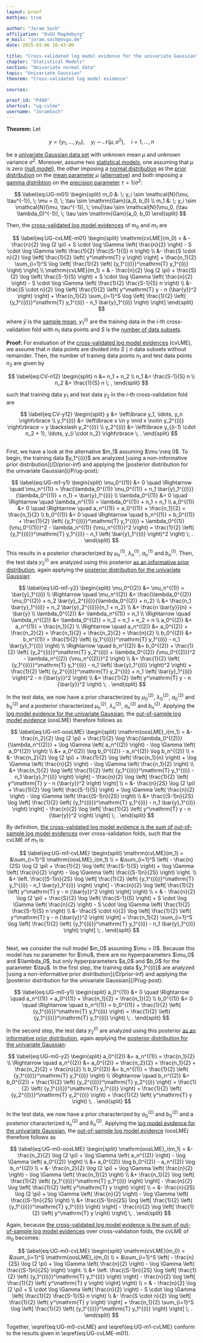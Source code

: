 ```yaml
---
layout: proof
mathjax: true

author: "Joram Soch"
affiliation: "OvGU Magdeburg"
e_mail: "joram.soch@ovgu.de"
date: 2025-03-06 16:43:00

title: "Cross-validated log model evidence for the univariate Gaussian"
chapter: "Statistical Models"
section: "Univariate normal data"
topic: "Univariate Gaussian"
theorem: "Cross-validated log model evidence"

sources:

proof_id: "P490"
shortcut: "ug-cvlme"
username: "JoramSoch"
---
```



**Theorem:** Let

$$ \label{eq:UG}
y = \left\lbrace y_1, \ldots, y_n \right\rbrace, \quad y_i \sim \mathcal{N}(\mu, \sigma^2), \quad i = 1, \ldots, n
$$

be a [univariate Gaussian data set](/D/ug) with unknown mean $\mu$ and unknown variance $\sigma^2$. Moreover, assume two [statistical models](/D/fpm), one assuming that $\mu$ is zero ([null model](/D/h0)), the other imposing a [normal distribution](/P/ug-prior) as the [prior distribution](/D/prior) on the [mean parameter](/D/mean) $\mu$ ([alternative](/D/h1)) and both imposing a [gamma distribtion](/P/ug-prior) on the [precision parameter](/D/prec) $\tau = 1/\sigma^2$:

$$ \label{eq:UG-m01}
\begin{split}
m_0 &: \; y_i \sim \mathcal{N}(\mu, \tau^{-1}), \; \mu = 0, \; \tau \sim \mathrm{Gam}(a_0, b_0) \\
m_1 &: \; y_i \sim \mathcal{N}(\mu, \tau^{-1}), \; \mu|\tau \sim \mathcal{N}(\mu_0, (\tau \lambda_0)^{-1}), \; \tau \sim \mathrm{Gam}(a_0, b_0)
\end{split}
$$

Then, the [cross-validated log model evidences](/D/cvlme) of $m_0$ and $m_1$ are

$$ \label{eq:UG-cvLME-m01}
\begin{split}
  \mathrm{cvLME}(m_0)
= & - \frac{n}{2} \log (2 \pi) + S \cdot \log \Gamma \left( \frac{n}{2} \right) - S \cdot \log \Gamma \left( \frac{1}{2} \frac{S-1}{S} n \right) \\
  &- \frac{S \cdot n}{2} \log \left[ \frac{1}{2} \left( y^\mathrm{T} y \right) \right] + \frac{n_1}{2} \sum_{i=1}^S \log \left[ \frac{1}{2} \left( {y_1^{(i)}}^\mathrm{T} y_1^{(i)} \right) \right] \\
  \mathrm{cvLME}(m_1)
= & - \frac{n}{2} \log (2 \pi) + \frac{S}{2} \log \left( \frac{S-1}{S} \right) + S \cdot \log \Gamma \left( \frac{n}{2} \right) - S \cdot \log \Gamma \left( \frac{1}{2} \frac{S-1}{S} n \right) \\
  &- \frac{S \cdot n}{2} \log \left[ \frac{1}{2} \left( y^\mathrm{T} y - n {\bar{y}}^2 \right) \right] + \frac{n_1}{2} \sum_{i=1}^S \log \left[ \frac{1}{2} \left( {y_1^{(i)}}^\mathrm{T} y_1^{(i)} - n_1 \bar{y}_1^{(i)} \right) \right]
\end{split}
$$

where $\bar{y}$ is the [sample mean](/D/mean-samp), $y_1^{(i)}$ are the training data in the $i$-th cross-validation fold with $n_1$ data points and $S$ is the [number of data subsets](/D/cvlme).


**Proof:** For evaluation of the [cross-validated log model evidences](/D/cvlme) (cvLME), we assume that $n$ data points are divided into $S \mid n$ data subsets without remainder. Then, the number of training data points $n_1$ and test data points $n_2$ are given by

$$ \label{eq:CV-n12}
\begin{split}
n   &= n_1 + n_2 \\
n_1 &= \frac{S-1}{S} n \\
n_2 &= \frac{1}{S} n \; ,
\end{split}
$$

such that training data $y_1$ and test data $y_2$ in the $i$-th cross-validation fold are

$$ \label{eq:CV-y12}
\begin{split}
y         &= \left\lbrace y_1, \ldots, y_n \right\rbrace \\
y_1^{(i)} &= \left\lbrace x \in y \mid x \notin y_2^{(i)} \right\rbrace = y \backslash y_2^{(i)} \\
y_2^{(i)} &= \left\lbrace y_{(i-1) \cdot n_2 + 1}, \ldots, y_{i \cdot n_2} \right\rbrace \; .
\end{split}
$$

<br>
First, we have a look at the alternative $m_1$ assuming $\mu \neq 0$. To begin, the training data $y_1^{(i)}$ are analyzed [using a non-informative prior distribution](/D/prior-inf) and applying the [posterior distribution for the univariate Gaussian](/P/ug-post):

$$ \label{eq:UG-m1-y1}
\begin{split}
\mu_0^{(1)} &= 0 \quad \Rightarrow \quad
\mu_n^{(1)}  = \frac{\lambda_0^{(1)} \mu_0^{(1)} + n_1 \bar{y}_1^{(i)}}{\lambda_0^{(1)} + n_1} = \bar{y}_1^{(i)} \\
\lambda_0^{(1)} &= 0 \quad \Rightarrow \quad
\lambda_n^{(1)}  = \lambda_0^{(1)} + n_1 = n_1 \\
a_0^{(1)} &= 0 \quad \Rightarrow \quad
a_n^{(1)}  = a_0^{(1)} + \frac{n_1}{2} = \frac{n_1}{2} \\
b_0^{(1)} &= 0 \quad \Rightarrow \quad
b_n^{(1)}  = b_0^{(1)} + \frac{1}{2} \left( {y_1^{(i)}}^\mathrm{T} y_1^{(i)} + \lambda_0^{(1)} {\mu_0^{(1)}}^2 - \lambda_n^{(1)} {\mu_n^{(1)}}^2 \right) = \frac{1}{2} \left( {y_1^{(i)}}^\mathrm{T} y_1^{(i)} - n_1 \left( \bar{y}_1^{(i)} \right)^2 \right) \; .
\end{split}
$$

This results in a posterior characterized by $\mu_n^{(1)}$, $\lambda_n^{(1)}$, $a_n^{(1)}$ and $b_n^{(1)}$. Then, the test data $y_2^{(i)}$ are analyzed using this posterior [as an informative prior distribution](/D/prior-inf), again applying the [posterior distribution for the univariate Gaussian](/P/ug-post):

$$ \label{eq:UG-m1-y2}
\begin{split}
\mu_0^{(2)} &= \mu_n^{(1)} = \bar{y}_1^{(i)} \\
\Rightarrow \quad \mu_n^{(2)} &= \frac{\lambda_0^{(2)} \mu_0^{(2)} + n_2 \bar{y}_2^{(i)}}{\lambda_0^{(2)} + n_2} \\
&= \frac{n_1 \bar{y}_1^{(i)} + n_2 \bar{y}_2^{(i)}}{n_1 + n_2} \\
&= \frac{n \bar{y}}{n} = \bar{y} \\
\lambda_0^{(2)} &= \lambda_n^{(1)} = n_1 \\
\Rightarrow \quad \lambda_n^{(2)} &= \lambda_0^{(2)} + n_2 = n_1 + n_2 = n \\
a_0^{(2)} &= a_n^{(1)} = \frac{n_1}{2} \\
\Rightarrow \quad a_n^{(2)}  &= a_0^{(2)} + \frac{n_2}{2} = \frac{n_1}{2} + \frac{n_2}{2} = \frac{n}{2} \\
b_0^{(2)} &= b_n^{(1)} = \frac{1}{2} \left( {y_1^{(i)}}^\mathrm{T} y_1^{(i)} - n_1 \bar{y}_1^{(i)} \right) \\
\Rightarrow \quad b_n^{(2)} &= b_0^{(2)} + \frac{1}{2} \left( {y_2^{(i)}}^\mathrm{T} y_2^{(i)} + \lambda_0^{(2)} {\mu_0^{(2)}}^2 - \lambda_n^{(2)} {\mu_n^{(2)}}^2 \right) \\
&= \frac{1}{2} \left( {y_1^{(i)}}^\mathrm{T} y_1^{(i)} - n_1 \left( \bar{y}_1^{(i)} \right)^2 \right) + \frac{1}{2} \left( {y_2^{(i)}}^\mathrm{T} y_2^{(i)} + n_1 \left( \bar{y}_1^{(i)} \right)^2 - n {\bar{y}}^2 \right) \\
&= \frac{1}{2} \left( y^\mathrm{T} y - n {\bar{y}}^2 \right) \; .
\end{split}
$$

In the test data, we now have a prior characterized by $\mu_0^{(2)}$, $\lambda_0^{(2)}$, $a_0^{(2)}$ and $b_0^{(2)}$ and a posterior characterized $\mu_n^{(2)}$, $\lambda_n^{(2)}$, $a_n^{(2)}$ and $b_n^{(2)}$. Applying the [log model evidence for the univariate Gaussian](/P/ug-lme), the [out-of-sample log model evidence](/D/cvlme) (oosLME) therefore follows as

$$ \label{eq:UG-m1-oosLME}
\begin{split}
  \mathrm{oosLME}_i(m_1) =
  &- \frac{n_2}{2} \log (2 \pi) + \frac{1}{2} \log \frac{\lambda_0^{(2)}}{\lambda_n^{(2)}} + \log \Gamma \left( a_n^{(2)} \right) - \log \Gamma \left( a_0^{(2)} \right) \\
  &+ a_0^{(2)} \log b_0^{(2)} - a_n^{(2)} \log b_n^{(2)} \\
= &- \frac{n_2}{2} \log (2 \pi) + \frac{1}{2} \log \left( \frac{n_1}{n} \right) + \log \Gamma \left( \frac{n}{2} \right) - \log \Gamma \left( \frac{n_1}{2} \right) \\
  &+ \frac{n_1}{2} \log \left[ \frac{1}{2} \left( {y_1^{(i)}}^\mathrm{T} y_1^{(i)} - n_1 \bar{y}_1^{(i)} \right) \right] - \frac{n}{2} \log \left[ \frac{1}{2} \left( y^\mathrm{T} y - n {\bar{y}}^2 \right) \right] \\
= &- \frac{n}{2S} \log (2 \pi) + \frac{1}{2} \log \left( \frac{S-1}{S} \right) + \log \Gamma \left( \frac{n}{2} \right) - \log \Gamma \left( \frac{(S-1)n}{2S} \right) \\
  &+ \frac{(S-1)n}{2S} \log \left[ \frac{1}{2} \left( {y_1^{(i)}}^\mathrm{T} y_1^{(i)} - n_1 \bar{y}_1^{(i)} \right) \right] - \frac{n}{2} \log \left[ \frac{1}{2} \left( y^\mathrm{T} y - n {\bar{y}}^2 \right) \right] \; .
\end{split}
$$

By definition, [the cross-validated log model evidence is the sum of out-of-sample log model evidences](/D/cvlme) over cross-validation folds, such that the cvLME of $m_1$ is:

$$ \label{eq:UG-m1-cvLME}
\begin{split}
  \mathrm{cvLME}(m_1) =
  &\sum_{i=1}^S \mathrm{oosLME}_i(m_1) \\
= &\sum_{i=1}^S \left( - \frac{n}{2S} \log (2 \pi) + \frac{1}{2} \log \left( \frac{S-1}{S} \right) + \log \Gamma \left( \frac{n}{2} \right) - \log \Gamma \left( \frac{(S-1)n}{2S} \right) \right. \\
  &+ \left. \frac{(S-1)n}{2S} \log \left[ \frac{1}{2} \left( {y_1^{(i)}}^\mathrm{T} y_1^{(i)} - n_1 \bar{y}_1^{(i)} \right) \right] - \frac{n}{2} \log \left[ \frac{1}{2} \left( y^\mathrm{T} y - n {\bar{y}}^2 \right) \right] \right) \\
= & - \frac{n}{2} \log (2 \pi) + \frac{S}{2} \log \left( \frac{S-1}{S} \right) + S \cdot \log \Gamma \left( \frac{n}{2} \right) - S \cdot \log \Gamma \left( \frac{1}{2} \frac{S-1}{S} n \right) \\
  &- \frac{S \cdot n}{2} \log \left[ \frac{1}{2} \left( y^\mathrm{T} y - n {\bar{y}}^2 \right) \right] + \frac{n_1}{2} \sum_{i=1}^S \log \left[ \frac{1}{2} \left( {y_1^{(i)}}^\mathrm{T} y_1^{(i)} - n_1 \bar{y}_1^{(i)} \right) \right] \; .
\end{split}
$$

<br>
Next, we consider the null model $m_0$ assuming $\mu = 0$. Because this model has no parameter for $\mu$, there are no hyperparameters $\mu_0$ and $\lambda_0$, but only hyperparameters $a_0$ and $b_0$ for the parameter $\tau$. In the first step, the training data $y_1^{(i)}$ are analyzed [using a non-informative prior distribution](/D/prior-inf) and applying the [posterior distribution for the univariate Gaussian](/P/ug-post):

$$ \label{eq:UG-m0-y1}
\begin{split}
a_0^{(1)} &= 0 \quad \Rightarrow \quad
a_n^{(1)}  = a_0^{(1)} + \frac{n_1}{2} = \frac{n_1}{2} \\
b_0^{(1)} &= 0 \quad \Rightarrow \quad
b_n^{(1)}  = b_0^{(1)} + \frac{1}{2} \left( {y_1^{(i)}}^\mathrm{T} y_1^{(i)} \right) = \frac{1}{2} \left( {y_1^{(i)}}^\mathrm{T} y_1^{(i)} \right) \; .
\end{split}
$$

In the second step, the test data $y_2^{(i)}$ are analyzed using this posterior [as an informative prior distribution](/D/prior-inf), again applying the [posterior distribution for the univariate Gaussian](/P/ug-post):

$$ \label{eq:UG-m0-y2}
\begin{split}
a_0^{(2)} &= a_n^{(1)} = \frac{n_1}{2} \\
\Rightarrow \quad a_n^{(2)}  &= a_0^{(2)} + \frac{n_2}{2} = \frac{n_1}{2} + \frac{n_2}{2} = \frac{n}{2} \\
b_0^{(2)} &= b_n^{(1)} = \frac{1}{2} \left( {y_1^{(i)}}^\mathrm{T} y_1^{(i)} \right) \\
\Rightarrow \quad b_n^{(2)} &= b_0^{(2)} + \frac{1}{2} \left( {y_2^{(i)}}^\mathrm{T} y_2^{(i)} \right) = \frac{1}{2} \left( {y_1^{(i)}}^\mathrm{T} y_1^{(i)} \right) + \frac{1}{2} \left( {y_2^{(i)}}^\mathrm{T} y_2^{(i)} \right) = \frac{1}{2} \left( y^\mathrm{T} y \right) \; .
\end{split}
$$

In the test data, we now have a prior characterized by $a_0^{(2)}$ and $b_0^{(2)}$ and a posterior characterized $a_n^{(2)}$ and $b_n^{(2)}$. Applying the [log model evidence for the univariate Gaussian](/P/ug-lme), the [out-of-sample log model evidence](/D/cvlme) (oosLME) therefore follows as

$$ \label{eq:UG-m0-oosLME}
\begin{split}
  \mathrm{oosLME}_i(m_1) =
  &- \frac{n_2}{2} \log (2 \pi) + \log \Gamma \left( a_n^{(2)} \right) - \log \Gamma \left( a_0^{(2)} \right) \\
  &+ a_0^{(2)} \log b_0^{(2)} - a_n^{(2)} \log b_n^{(2)} \\
= &- \frac{n_2}{2} \log (2 \pi) + \log \Gamma \left( \frac{n}{2} \right) - \log \Gamma \left( \frac{n_1}{2} \right) \\
  &+ \frac{n_1}{2} \log \left[ \frac{1}{2} \left( {y_1^{(i)}}^\mathrm{T} y_1^{(i)} \right) \right] - \frac{n}{2} \log \left[ \frac{1}{2} \left( y^\mathrm{T} y \right) \right] \\
= &- \frac{n}{2S} \log (2 \pi) + \log \Gamma \left( \frac{n}{2} \right) - \log \Gamma \left( \frac{(S-1)n}{2S} \right) \\
  &+ \frac{(S-1)n}{2S} \log \left[ \frac{1}{2} \left( {y_1^{(i)}}^\mathrm{T} y_1^{(i)} \right) \right] - \frac{n}{2} \log \left[ \frac{1}{2} \left( y^\mathrm{T} y \right) \right] \; .
\end{split}
$$

Again, because [the cross-validated log model evidence is the sum of out-of-sample log model evidences](/D/cvlme) over cross-validation folds, the cvLME of $m_0$ becomes:

$$ \label{eq:UG-m0-cvLME}
\begin{split}
  \mathrm{cvLME}(m_0) =
  &\sum_{i=1}^S \mathrm{oosLME}_i(m_0) \\
= &\sum_{i=1}^S \left( - \frac{n}{2S} \log (2 \pi) + \log \Gamma \left( \frac{n}{2} \right) - \log \Gamma \left( \frac{(S-1)n}{2S} \right) \right. \\
  &+ \left. \frac{(S-1)n}{2S} \log \left[ \frac{1}{2} \left( {y_1^{(i)}}^\mathrm{T} y_1^{(i)} \right) \right] - \frac{n}{2} \log \left[ \frac{1}{2} \left( y^\mathrm{T} y \right) \right] \right) \\
= & - \frac{n}{2} \log (2 \pi) + S \cdot \log \Gamma \left( \frac{n}{2} \right) - S \cdot \log \Gamma \left( \frac{1}{2} \frac{S-1}{S} n \right) \\
  &- \frac{S \cdot n}{2} \log \left[ \frac{1}{2} \left( y^\mathrm{T} y \right) \right] + \frac{n_1}{2} \sum_{i=1}^S \log \left[ \frac{1}{2} \left( {y_1^{(i)}}^\mathrm{T} y_1^{(i)} \right) \right] \; .
\end{split}
$$

Together, \eqref{eq:UG-m0-cvLME} and \eqref{eq:UG-m1-cvLME} conform to the results given in \eqref{eq:UG-cvLME-m01}.